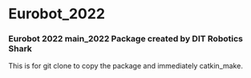 # Eurobot_2022
### Eurobot 2022 main_2022 Package created by DIT Robotics Shark
This is for git clone to copy the package and immediately catkin_make.
